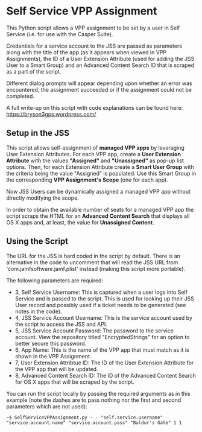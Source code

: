 Self Service VPP Assignment
===========================
This Python script allows a VPP assignment to be set by a user in Self Service (i.e. for use with the Casper Suite).

Credentials for a service account to the JSS are passed as parameters along with the title of the app (as it appears when viewed in VPP Assignments), the ID of a User Extension Attribute (used for adding the JSS User to a Smart Group) and an Advanced Content Search ID that is scraped as a part of the script.

Different dialog prompts will appear depending upon whether an error was encountered, the assignment succeeded or if the assignment could not be completed.

A full write-up on this script with code explanations can be found here: https://bryson3gps.wordpress.com/

Setup in the JSS
----------------
This script allows self-assignment of **managed VPP apps** by leveraging User Extension Attributes.  For each VPP app, create a **User Extension Attribute** with the values **"Assigned"** and **"Unassigned"** as pop-up list options.  Then, for each Extension Attribute create a **Smart User Group** with the criteria being the value "Assigned" is populated.  Use this Smart Group in the corresponding **VPP Assignment's Scope** (one for each app).

Now JSS Users can be dynamically assigned a managed VPP app without directly modifying the scope.

In order to obtain the available number of seats for a managed VPP app the script scraps the HTML for an **Advanced Content Search** that displays all OS X apps and, at least, the value for **Unassigned Content**.

Using the Script
----------------
The URL for the JSS is hard coded in the script by default.  There is an alternative in the code to uncomment that will read the JSS URL from 'com.jamfsoftware.jamf.plist' instead (making this script more portable).

The following parameters are required:

- 3, Self Service Username: This is captured when a user logs into Self Service and is passed to the script.  This is used for looking up their JSS User record and possibly used if a ticket needs to be generated (see notes in the code).
- 4, JSS Service Account Username: This is the service account used by the script to access the JSS and API.
- 5, JSS Service Account Password: The password to the service account. View the repository titled "EncryptedStrings" for an option to better secure this password.
- 6, App Name: This is the name of the VPP app that must match as it is shown in the VPP Assignment.
- 7, User Extension Attribtue ID: The ID of the User Extension Attribute for the VPP app that will be updated.
- 8, Advanced Content Search ID: The ID of the Advanced Content Search for OS X apps that will be scraped by the script.

You can run the script locally by passing the required arguments as in this example (note the dashes are to pass nothing nor the first and second parameters which are not used):

```
~$ SelfServiceVPPAssignment.py - - "self.service.username" "service.account.name" "service.account.pass" "Baldur's Gate" 1 1
```
